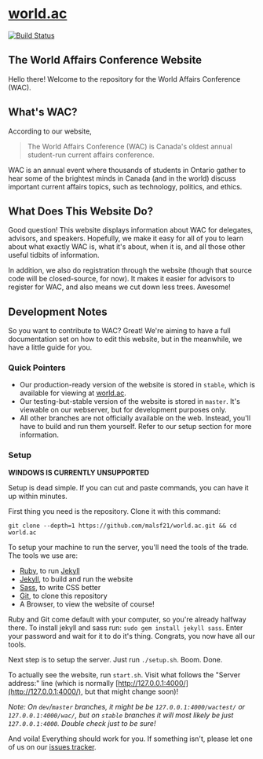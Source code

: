 # [world.ac](http://world.ac)
[![Build Status](https://travis-ci.org/malsf21/world.ac.svg?branch=master)](https://travis-ci.org/malsf21/world.ac)

## The World Affairs Conference Website

Hello there! Welcome to the repository for the World Affairs Conference (WAC).

## What's WAC?

According to our website,

> The World Affairs Conference (WAC) is Canada's oldest annual student-run current affairs conference.

WAC is an annual event where thousands of students in Ontario gather to hear some of the brightest minds in Canada (and in the world) discuss important current affairs topics, such as technology, politics, and ethics.

## What Does This Website Do?

Good question! This website displays information about WAC for delegates, advisors, and speakers. Hopefully, we make it easy for all of you to learn about what exactly WAC is, what it's about, when it is, and all those other useful tidbits of information.

In addition, we also do registration through the website (though that source code will be closed-source, for now). It makes it easier for advisors to register for WAC, and also means we cut down less trees. Awesome!

## Development Notes

So you want to contribute to WAC? Great! We're aiming to have a full documentation set on how to edit this website, but in the meanwhile, we have a little guide for you.

### Quick Pointers

* Our production-ready version of the website is stored in `stable`, which is available for viewing at [world.ac](http://world.ac).
* Our testing-but-stable version of the website is stored in `master`. It's viewable on our webserver, but for development purposes only.
* All other branches are not officially available on the web. Instead, you'll have to build and run them yourself. Refer to our setup section for more information.

### Setup

**WINDOWS IS CURRENTLY UNSUPPORTED**

Setup is dead simple. If you can cut and paste commands, you can have it up within minutes.

First thing you need is the repository. Clone it with this command:

```
git clone --depth=1 https://github.com/malsf21/world.ac.git && cd world.ac
``` 

To setup your machine to run the server, you'll need the tools of the trade. The tools we use are:

* [Ruby](https://www.ruby-lang.org/en/), to run [Jekyll](https://jekyllrb.com)
* [Jekyll](https://jekyllrb.com), to build and run the website
* [Sass](http://sass-lang.com/), to write CSS better
* [Git](https://git-scm.com/), to clone this repository
* A Browser, to view the website of course!

Ruby and Git come default with your computer, so you're already halfway there. To install jekyll and sass run: `sudo gem install jekyll sass`. Enter your password and wait for it to do it's thing. Congrats, you now have all our tools.

Next step is to setup the server. Just run `./setup.sh`. Boom. Done. 

To actually see the website, run `start.sh`. Visit what follows the "Server address:" line (which is normally [http://127.0.0.1:4000/](http://127.0.0.1:4000/), but that might change soon)!

*Note: On `dev`/`master` branches, it might be be `127.0.0.1:4000/wactest/` or `127.0.0.1:4000/wac/`, but on `stable` branches it will most likely be just `127.0.0.1:4000`. Double check just to be sure!*

And voila! Everything should work for you. If something isn't, please let one of us on our [issues tracker](https://github.com/malsf21/world.ac/issues).
